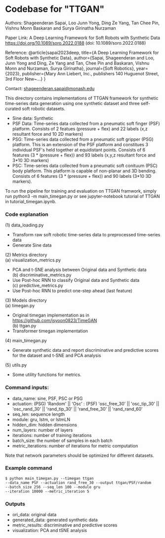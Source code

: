 # Codebase for "TTGAN"

Authors: Shageenderan Sapai, Loo Junn Yong, Ding Ze Yang, Tan Chee Pin, Vishnu Monn Baskaran and Surya Girinatha Nurzaman
 
Paper Link: A Deep Learning Framework for Soft Robots with Synthetic Data https://doi.org/10.1089/soro.2022.0188 (doi: 10.1089/soro.2022.0188)

Reference: 
@article{sapai2023deep,
  title={A Deep Learning Framework for Soft Robots with Synthetic Data},
  author={Sapai, Shageenderan and Loo, Junn Yong and Ding, Ze Yang and Tan, Chee Pin and Baskaran, Vishnu Monn and Nurzaman, Surya Girinatha},
  journal={Soft Robotics},
  year={2023},
  publisher={Mary Ann Liebert, Inc., publishers 140 Huguenot Street, 3rd Floor New~…}
}


Contact: shageenderan.sapai@monash.edu

This directory contains implementations of TTGAN framework for synthetic time-series data generation
using one synthetic dataset and three self-curated soft robotic datasets.

-   Sine data: Synthetic
-   PSF Data: Time-series data collected from a pneumatic soft finger (PSF) platform. Consists of 2 featues (pressure + flex) and 22 labels (x,z resultant force and 10 2D markers) 
-   PSG: Time-series data collected from a pneumatic soft gripper (PSG) platform. This is an extension of the PSF platform and constitues 3 individual PSF's held together at equidistant points. Consists of 6 features (3 * (pressure + flex)) and 93 labels (x,y,z resultant force and 3*10 3D markers) 
-   PSC: Time-series data collected from a pneumatic soft conituum (PSC) body platform. This platform is capable of non-planar and 3D bending. Consists of 6 features (3 * (pressure + flex)) and 90 labels (3*10 3D markers).

To run the pipeline for training and evaluation on TTGAN framwork, simply run 
python3 -m main_timegan.py or see jupyter-notebook tutorial of TTGAN in tutorial_timegan.ipynb.

### Code explanation

(1) data_loading.py
- Transform raw soft robotic time-series data to preprocessed time-series data
- Generate Sine data

(2) Metrics directory  
  (a) visualization_metrics.py
  - PCA and t-SNE analysis between Original data and Synthetic data   
  (b) discriminative_metrics.py
  - Use Post-hoc RNN to classify Original data and Synthetic data  
  (c) predictive_metrics.py
  - Use Post-hoc RNN to predict one-step ahead (last feature)  

(3) Models directory  
  (a) timegan.py
  - Original timegan implementation as in https://github.com/jsyoon0823/TimeGAN  
  (b) ttgan.py
  - Transformer timegan implementation  

(4) main_timegan.py
- Generate synthetic data and report discriminative and predictive scores for the dataset and t-SNE and PCA analysis

(5) utils.py
- Some utility functions for metrics.

### Command inputs:

-   data_name: sine, PSF, PSC or PSG
-   actuation: (PSG) 'Random' || 'Osc'
             : (PSF) 'osc_free_30' || 'osc_tip_30' || 'osc_rand_30' || 'rand_tip_30' || 'rand_free_30' || 'rand_rand_60'
-   seq_len: sequence length
-   module: gru, lstm, or lstmLN
-   hidden_dim: hidden dimensions
-   num_layers: number of layers
-   iterations: number of training iterations
-   batch_size: the number of samples in each batch
-   metric_iterations: number of iterations for metric computation

Note that network parameters should be optimized for different datasets.

### Example command

```shell
$ python main_timegan.py --timegan ttgan 
--data_name PSF --actuation rand_free_30 --output ttgan/PSF/random
--batch_size 256 --seq_len 100 --module gru
--iteration 10000 --metric_iteration 5 
```

### Outputs

-   ori_data: original data
-   generated_data: generated synthetic data
-   metric_results: discriminative and predictive scores
-   visualization: PCA and tSNE analysis
